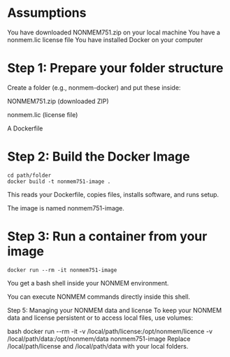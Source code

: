 # Assumptions
You have downloaded NONMEM751.zip on your local machine
You have a nonmem.lic license file
You have installed Docker on your computer

# Step 1: Prepare your folder structure
Create a folder (e.g., nonmem-docker) and put these inside:

NONMEM751.zip (downloaded ZIP)

nonmem.lic (license file)

A Dockerfile 

# Step 2: Build the Docker Image

    cd path/folder
    docker build -t nonmem751-image .

This reads your Dockerfile, copies files, installs software, and runs setup.

The image is named nonmem751-image.

# Step 3: Run a container from your image

    docker run --rm -it nonmem751-image

You get a bash shell inside your NONMEM environment.

You can execute NONMEM commands directly inside this shell.

Step 5: Managing your NONMEM data and license
To keep your NONMEM data and license persistent or to access local files, use volumes:

bash
docker run --rm -it -v /local/path/license:/opt/nonmem/licence -v /local/path/data:/opt/nonmem/data nonmem751-image
Replace /local/path/license and /local/path/data with your local folders.
